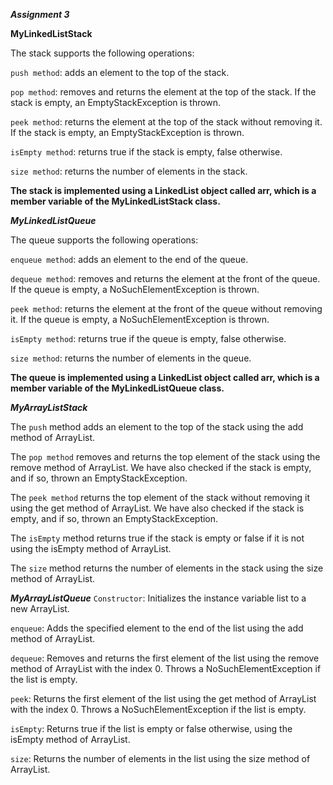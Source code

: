 *****Assignment 3*****

****MyLinkedListStack****


The stack supports the following operations:

`push method`: adds an element to the top of the stack.

`pop method`: removes and returns the element at the top of the stack. If the stack is empty, an EmptyStackException is thrown.

`peek method`: returns the element at the top of the stack without removing it. If the stack is empty, an EmptyStackException is thrown.

`isEmpty method`: returns true if the stack is empty, false otherwise.

`size method`: returns the number of elements in the stack.

**The stack is implemented using a LinkedList object called arr, which is a member variable of the MyLinkedListStack class.**   



*****MyLinkedListQueue*****

The queue supports the following operations:

`enqueue method`: adds an element to the end of the queue.

`dequeue method`: removes and returns the element at the front of the queue. If the queue is empty, a NoSuchElementException is thrown.

`peek method`: returns the element at the front of the queue without removing it. If the queue is empty, a NoSuchElementException is thrown.

`isEmpty method`: returns true if the queue is empty, false otherwise.

`size method`: returns the number of elements in the queue.


**The queue is implemented using a LinkedList object called arr, which is a member variable of the MyLinkedListQueue class.**


*****MyArrayListStack*****

The `push` method adds an element to the top of the stack using the add method of ArrayList.

The `pop method` removes and returns the top element of the stack using the remove method of ArrayList. We have also checked if the stack is empty, and if so, thrown an EmptyStackException.

The `peek method` returns the top element of the stack without removing it using the get method of ArrayList. We have also checked if the stack is empty, and if so, thrown an EmptyStackException.

The `isEmpty` method returns true if the stack is empty or false if it is not using the isEmpty method of ArrayList.

The `size` method returns the number of elements in the stack using the size method of ArrayList.


*****MyArrayListQueue*****
`Constructor`: Initializes the instance variable list to a new ArrayList.

`enqueue`: Adds the specified element to the end of the list using the add method of ArrayList.

`dequeue`: Removes and returns the first element of the list using the remove method of ArrayList with the index 0. Throws a NoSuchElementException if the list is empty.

`peek`: Returns the first element of the list using the get method of ArrayList with the index 0. Throws a NoSuchElementException if the list is empty.

`isEmpty`: Returns true if the list is empty or false otherwise, using the isEmpty method of ArrayList.

`size`: Returns the number of elements in the list using the size method of ArrayList.


